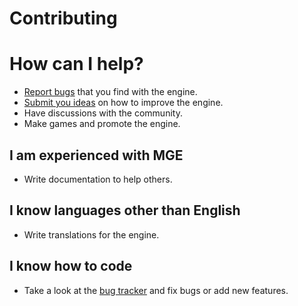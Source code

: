 # Contributing

# How can I help?
- [Report bugs](https://github.com/CiberTurtle/MGE/issues) that you find with the engine.
- [Submit you ideas](https://github.com/CiberTurtle/MGE/issues) on how to improve the engine.
- Have discussions with the community.
- Make games and promote the engine.

## I am experienced with MGE
- Write documentation to help others.

## I know languages other than English
- Write translations for the engine.

## I know how to code
- Take a look at the [bug tracker](https://github.com/CiberTurtle/MGE/issues) and fix bugs or add new features.